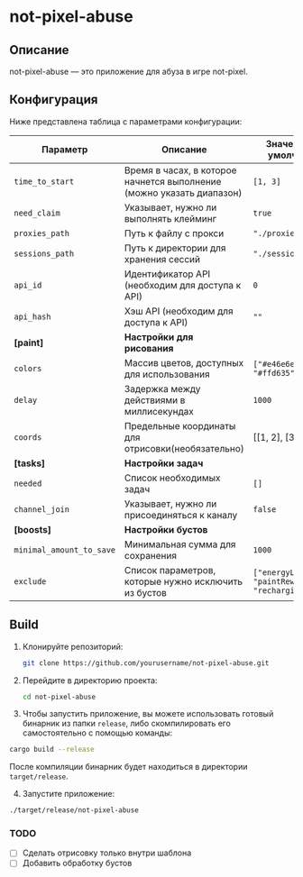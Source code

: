 # not-pixel-abuse

## Описание
not-pixel-abuse — это приложение для абуза в игре not-pixel. 

## Конфигурация

Ниже представлена таблица с параметрами конфигурации:

| Параметр                        | Описание                                                                                     | Значение по умолчанию         |
|---------------------------------|----------------------------------------------------------------------------------------------|-------------------------------|
| `time_to_start`                | Время в часах, в которое начнется выполнение (можно указать диапазон)               | `[1, 3]`                      |
| `need_claim`                   | Указывает, нужно ли выполнять клейминг                                                      | `true`                        |
| `proxies_path`                 | Путь к файлу с прокси                                                                      | `"./proxies.txt"`            |
| `sessions_path`                | Путь к директории для хранения сессий                                                      | `"./sessions"`                |
| `api_id`                       | Идентификатор API (необходим для доступа к API)                                            | `0`                           |
| `api_hash`                     | Хэш API (необходим для доступа к API)                                                      | `""`                          |
| **[paint]**                    | **Настройки для рисования**                                                                  |                               |
| `colors`                       | Массив цветов, доступных для использования                                                   | `["#e46e6e", "#ffd635", ...]` |
| `delay`                       | Задержка между действиями в миллисекундах                                                   | `1000`                        |
| `coords`                    | Предельные координаты для отрисовки(необязательно) | [[1, 2], [3, 4]] |
| **[tasks]**                    | **Настройки задач**                                                                          |                               |
| `needed`                       | Список необходимых задач                                                                     | `[]`                          |
| `channel_join`                 | Указывает, нужно ли присоединяться к каналу                                                 | `false`                       |
| **[boosts]**                   | **Настройки бустов**                                                                         |                               |
| `minimal_amount_to_save`       | Минимальная сумма для сохранения                                                             | `1000`                        |
| `exclude`                      | Список параметров, которые нужно исключить из бустов                                        | `["energyLimit", "paintReward", "rechargingSpeed"]` |

## Build
1. Клонируйте репозиторий:
   ```bash
   git clone https://github.com/yourusername/not-pixel-abuse.git
   ```
2. Перейдите в директорию проекта:
   ```bash
   cd not-pixel-abuse
   ```

3. Чтобы запустить приложение, вы можете использовать готовый бинарник из папки `release`, либо скомпилировать его самостоятельно с помощью команды:
```bash
cargo build --release
```
После компиляции бинарник будет находиться в директории `target/release`.

4. Запустите приложение:
```bash
./target/release/not-pixel-abuse
```

### TODO
- [ ] Сделать отрисовку только внутри шаблона
- [ ] Добавить обработку бустов
